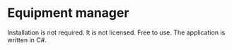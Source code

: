 # Equipment manager

Installation is not required.
It is not licensed. Free to use.
The application is written in C#.
